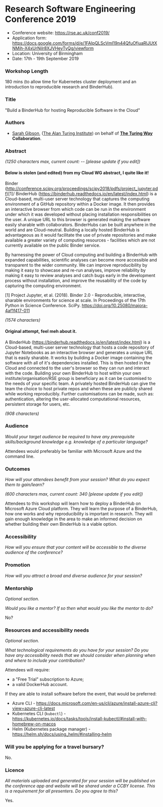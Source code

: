 # Research Software Engineering Conference 2019

* Conference website: https://rse.ac.uk/conf2019/
* Application form: https://docs.google.com/forms/d/e/1FAIpQLScVml19n44QfuOfjuaRlJUtXNMih-X4xUrNjlr8XJVHeyTyQg/viewform
* Location: University of Birmingham
* Date: 17th - 19th September 2019

### Workshop Length

180 mins (to allow time for Kubernetes cluster deployment and an introduction to reproducible research and BinderHub).

### Title

"Build a BinderHub for hosting Reproducible Software in the Cloud"

### Authors

* [Sarah Gibson](https://www.turing.ac.uk/people/researchers/sarah-gibson), ([The Alan Turing Institute](https://www.turing.ac.uk/)) on behalf of **[The Turing Way](https://github.com/alan-turing-institute/the-turing-way) Collaboration**.

### Abstract

_(1250 characters max, current count: -- [please update if you edit])_

#### Below is stolen (and edited) from my Cloud WG abstract, I quite like it!

Binder (http://conference.scipy.org/proceedings/scipy2018/pdfs/project_jupyter.pdf)[1]/ BinderHub (https://binderhub.readthedocs.io/en/latest/index.html) is a Cloud-based, multi-user server technology that captures the computing environment of a GitHub repository within a Docker image.
It then provides an interactive browser from which code can be run in the environment under which it was developed without placing installation responsibilities on the user.
A unique URL to this browser is generated making the software easily sharable with collaborators.
BinderHubs can be built anywhere in the world and are Cloud-neutral.
Building a locally hosted BinderHub is advantageous as it would facilitate the use of private repositories and make available a greater variety of computing resources - facilities which are not currently available on the public Binder service.

By harnessing the power of Cloud computing and building a BinderHub with expanded capabilities, scientific analyses can become more accessible and transparent to the wider community.
We can improve reproducibility by making it easy to showcase and re-run analyses, improve reliability by making it easy to review analyses and catch bugs early in the development process without installation, and improve the reusability of the code by capturing the computing environment.

[1] Project Jupyter, et al. (2018). Binder 2.0 - Reproducible, interactive, sharable environments for science at scale. In Proceedings of the 17th Python in Science Conference. SciPy. https://doi.org/10.25080/majora-4af1f417-011

_(1574 characters)_

#### Original attempt, feel meh about it.

A BinderHub (https://binderhub.readthedocs.io/en/latest/index.html) is a Cloud-based, multi-user server technology that hosts a code repository of Jupyter Notebooks as an interactive browser and generates a unique URL that is easily sharable.
It works by building a Docker image containing the software with all of it's dependencies installed.
This is then hosted in the Cloud and connected to the user's browser so they can run and interact with the code.
Building your own BinderHub to host within your own institute/organisation/RSE group is beneficiary as it can be customised to the needs of your specific team.
A privately hosted BinderHub can give the team the choice to host private repos and when these are publicly shared while working reproducibly.
Further customisations can be made, such as: authentication, altering the user-allocated computational resources, persistent storage for users, etc.

_(908 characters)_

### Audience

_Would your target audience be required to have any prerequisite skills/background knowledge e.g. knowledge of a particular language?_

Attendees would preferably be familiar with Microsoft Azure and the command line.

### Outcomes

_How will your attendees benefit from your session? What do you expect them to gain/learn?_

_(600 characters max, current count: 340 [please update if you edit])_

Attendees to this workshop will learn how to deploy a BinderHub on Microsoft Azure Cloud platform.
They will learn the purpose of a BinderHub, how one works and why reproducibility is important in research.
They will gain enough knowledge in the area to make an informed decision on whether building their own BinderHub is a viable option.

### Accessibility

_How will you ensure that your content will be accessible to the diverse audience of the conference?_

### Promotion

_How will you attract a broad and diverse audience for your session?_

### Mentorship

_Optional section._

_Would you like a mentor? If so then what would you like the mentor to do?_

No?

### Resources and accessibility needs

_Optional section._

_What technological requirements do you have for your session? Do you have any accessibility needs that we should consider when planning when and where to include your contribution?_

Attendees will require:
* a "Free Trial" subscription to Azure;
* a valid DockerHub account.

If they are able to install software before the event, that would be preferred:
* Azure CLI - https://docs.microsoft.com/en-us/cli/azure/install-azure-cli?view=azure-cli-latest
* Kubernetes CLI (`kubectl`) - https://kubernetes.io/docs/tasks/tools/install-kubectl/#install-with-homebrew-on-macos
* Helm (Kubernetes package manager) - https://helm.sh/docs/using_helm/#installing-helm

### Will you be applying for a travel bursary?

No.

### Licence

_All materials uploaded and generated for your session will be published on the conference app and website will be shared under a CCBY license._
_This is a requirement for all presenters._
_Do you agree to this?_

Yes.
